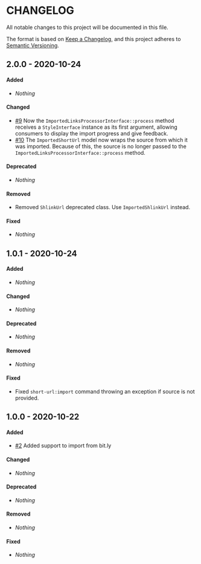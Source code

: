 # CHANGELOG

All notable changes to this project will be documented in this file.

The format is based on [Keep a Changelog](https://keepachangelog.com), and this project adheres to [Semantic Versioning](https://semver.org).

## 2.0.0 - 2020-10-24

#### Added

* *Nothing*

#### Changed

* [#9](https://github.com/shlinkio/shlink-importer/issues/9) Now the `ImportedLinksProcessorInterface::process` method receives a `StyleInterface` instance as its first argument, allowing consumers to display the import progress and give feedback.
* [#10](https://github.com/shlinkio/shlink-importer/issues/10) The `ImportedShortUrl` model now wraps the source from which it was imported. Because of this, the source is no longer passed to the `ImportedLinksProcessorInterface::process` method.

#### Deprecated

* *Nothing*

#### Removed

* Removed `ShlinkUrl` deprecated class. Use `ImportedShlinkUrl` instead.

#### Fixed

* *Nothing*


## 1.0.1 - 2020-10-24

#### Added

* *Nothing*

#### Changed

* *Nothing*

#### Deprecated

* *Nothing*

#### Removed

* *Nothing*

#### Fixed

* Fixed `short-url:import` command throwing an exception if source is not provided.


## 1.0.0 - 2020-10-22

#### Added

* [#2](https://github.com/shlinkio/shlink-importer/issues/2) Added support to import from bit.ly

#### Changed

* *Nothing*

#### Deprecated

* *Nothing*

#### Removed

* *Nothing*

#### Fixed

* *Nothing*

